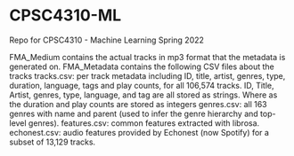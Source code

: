 # CPSC4310-ML
Repo for CPSC4310 - Machine Learning Spring 2022

FMA_Medium contains the actual tracks in mp3 format that the metadata is generated on.
FMA_Metadata contains the following CSV files about the tracks
    tracks.csv: per track metadata including ID, title, artist, genres, type, duration, language, tags and play counts, for all 106,574 tracks.
        ID, Title, Artist, genres, type, language, and tag are all stored as strings. Where as the duration and play counts are stored as integers
    genres.csv: all 163 genres with name and parent (used to infer the genre hierarchy and top-level genres).
    features.csv: common features extracted with librosa.
    echonest.csv: audio features provided by Echonest (now Spotify) for a subset of 13,129 tracks.
